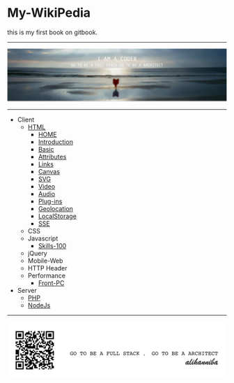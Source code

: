 # My-WikiPedia

this is my first book on gitbook.

---

![](ali-17@2x.png)

---

* Client
  * [HTML](HTML.md)
    * [HOME](home.md)
    * [Introduction](introduction.md)
    * [Basic](basic.md)
    * [Attributes](attributes.md)
    * [Links](links.md)
    * [Canvas](canvas.md)
    * [SVG](svg.md)
    * [Video](video.md)
    * [Audio](audio.md)
    * [Plug-ins](plug-ins.md)
    * [Geolocation](geolocation.md)
    * [LocalStorage](localstorage.md)
    * [SSE](sse.md)
  * CSS
  * Javascript
    * [Skills-100](skills-100.md)
  * jQuery
  * Mobile-Web
  * HTTP Header
  * Performance
    * [Front-PC](Front-PC.md)
* Server
  * [PHP](php.md)
  * [NodeJs](nodejs.md)
    




---

![](alihanniba.png)

